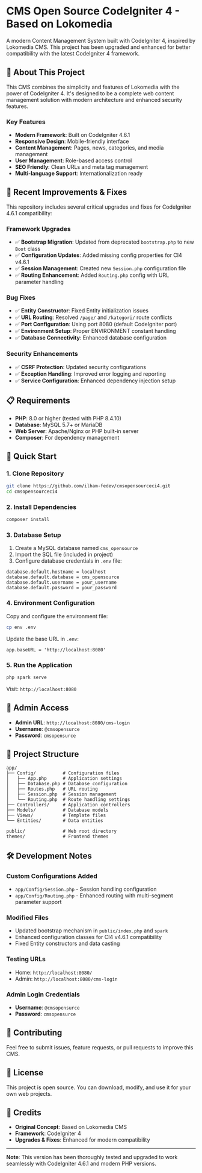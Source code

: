 # CMS Open Source CodeIgniter 4 - Based on Lokomedia

A modern Content Management System built with CodeIgniter 4, inspired by Lokomedia CMS. This project has been upgraded and enhanced for better compatibility with the latest CodeIgniter 4 framework.

## 🚀 About This Project

This CMS combines the simplicity and features of Lokomedia with the power of CodeIgniter 4. It's designed to be a complete web content management solution with modern architecture and enhanced security features.

### Key Features
- **Modern Framework**: Built on CodeIgniter 4.6.1
- **Responsive Design**: Mobile-friendly interface
- **Content Management**: Pages, news, categories, and media management
- **User Management**: Role-based access control
- **SEO Friendly**: Clean URLs and meta tag management
- **Multi-language Support**: Internationalization ready

## 🔧 Recent Improvements & Fixes

This repository includes several critical upgrades and fixes for CodeIgniter 4.6.1 compatibility:

### Framework Upgrades
- ✅ **Bootstrap Migration**: Updated from deprecated `bootstrap.php` to new `Boot` class
- ✅ **Configuration Updates**: Added missing config properties for CI4 v4.6.1
- ✅ **Session Management**: Created new `Session.php` configuration file
- ✅ **Routing Enhancement**: Added `Routing.php` config with URL parameter handling

### Bug Fixes
- ✅ **Entity Constructor**: Fixed Entity initialization issues
- ✅ **URL Routing**: Resolved `/page/` and `/kategori/` route conflicts
- ✅ **Port Configuration**: Using port 8080 (default CodeIgniter port)
- ✅ **Environment Setup**: Proper ENVIRONMENT constant handling
- ✅ **Database Connectivity**: Enhanced database configuration

### Security Enhancements
- ✅ **CSRF Protection**: Updated security configurations
- ✅ **Exception Handling**: Improved error logging and reporting
- ✅ **Service Configuration**: Enhanced dependency injection setup

## 📋 Requirements

- **PHP**: 8.0 or higher (tested with PHP 8.4.10)
- **Database**: MySQL 5.7+ or MariaDB
- **Web Server**: Apache/Nginx or PHP built-in server
- **Composer**: For dependency management

## 🚀 Quick Start

### 1. Clone Repository
```bash
git clone https://github.com/ilham-fedev/cmsopensourceci4.git
cd cmsopensourceci4
```

### 2. Install Dependencies
```bash
composer install
```

### 3. Database Setup
1. Create a MySQL database named `cms_opensource`
2. Import the SQL file (included in project)
3. Configure database credentials in `.env` file:
```env
database.default.hostname = localhost
database.default.database = cms_opensource
database.default.username = your_username
database.default.password = your_password
```

### 4. Environment Configuration
Copy and configure the environment file:
```bash
cp env .env
```

Update the base URL in `.env`:
```env
app.baseURL = 'http://localhost:8080'
```

### 5. Run the Application
```bash
php spark serve
```

Visit: `http://localhost:8080`

## 🔐 Admin Access

- **Admin URL**: `http://localhost:8080/cms-login`
- **Username**: `@cmsopensurce`
- **Password**: `cmsopensurce`

## 📁 Project Structure

```
app/
├── Config/          # Configuration files
│   ├── App.php      # Application settings
│   ├── Database.php # Database configuration
│   ├── Routes.php   # URL routing
│   ├── Session.php  # Session management
│   └── Routing.php  # Route handling settings
├── Controllers/     # Application controllers
├── Models/          # Database models
├── Views/           # Template files
└── Entities/        # Data entities

public/              # Web root directory
themes/              # Frontend themes
```

## 🛠️ Development Notes

### Custom Configurations Added
- `app/Config/Session.php` - Session handling configuration
- `app/Config/Routing.php` - Enhanced routing with multi-segment parameter support

### Modified Files
- Updated bootstrap mechanism in `public/index.php` and `spark`
- Enhanced configuration classes for CI4 v4.6.1 compatibility
- Fixed Entity constructors and data casting

### Testing URLs
- Home: `http://localhost:8080/`
- Admin: `http://localhost:8080/cms-login`

### Admin Login Credentials
- **Username**: `@cmsopensurce`
- **Password**: `cmsopensurce`

## 🤝 Contributing

Feel free to submit issues, feature requests, or pull requests to improve this CMS.

## 📄 License

This project is open source. You can download, modify, and use it for your own web projects.

## 🙏 Credits

- **Original Concept**: Based on Lokomedia CMS
- **Framework**: CodeIgniter 4
- **Upgrades & Fixes**: Enhanced for modern compatibility

---

**Note**: This version has been thoroughly tested and upgraded to work seamlessly with CodeIgniter 4.6.1 and modern PHP versions.
